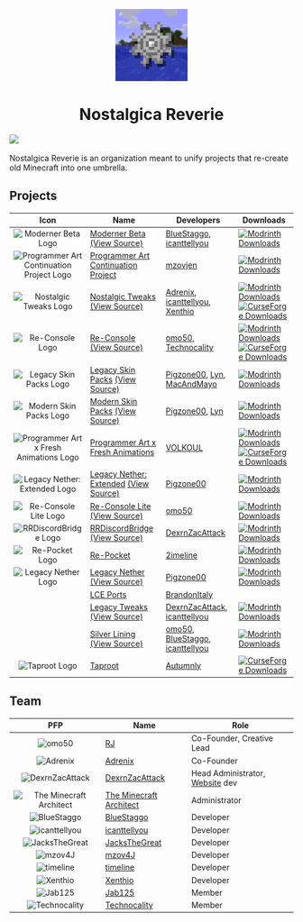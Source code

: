 <p align="center">
  <img src="/nr-logo.gif" width="128" height="128">
</p>
<h1 align="center">Nostalgica Reverie</h1>

[![](https://dcbadge.limes.pink/api/server/CJUAccGtVP)](https://discord.gg/CJUAccGtVP)

Nostalgica Reverie is an organization meant to unify projects that re-create old Minecraft into one umbrella.

<!-- TODO: switch to our own source for mod icons once the site is setup -->
<!-- modrinth cdn sucks -->

## Projects

|                                                                           Icon                                                                            | Name                                                                                                                                                                                                      | Developers                                                                                                                      | Downloads                                                                                                                                                                                                                                                                                                                                                                                |
|:---------------------------------------------------------------------------------------------------------------------------------------------------------:|-----------------------------------------------------------------------------------------------------------------------------------------------------------------------------------------------------------|---------------------------------------------------------------------------------------------------------------------------------|------------------------------------------------------------------------------------------------------------------------------------------------------------------------------------------------------------------------------------------------------------------------------------------------------------------------------------------------------------------------------------------|
|                       <img src="https://nostalgica.net/api/mod/Moderner Beta/logo" width="64" height="64" alt="Moderner Beta Logo">                       | [Moderner Beta](https://modrinth.com/modpack/moderner-beta) [(View Source)](https://github.com/Nostalgica-Reverie/moderner-beta)                                                                          | [BlueStaggo](https://github.com/BlueStaggo), [icanttellyou](https://github.com/forkiesassds)                                    | [![Modrinth Downloads](https://img.shields.io/modrinth/dt/moderner-beta?logo=Modrinth&label=Downloads)](https://modrinth.com/modpack/moderner-beta)                                                                                                                                                                                                                                      |
| <img src="https://nostalgica.net/api/mod/Programmer Art Continuation Project/logo" width="64" height="64" alt="Programmer Art Continuation Project Logo"> | [Programmer Art Continuation Project](https://modrinth.com/modpack/pacp)                                                                                                                                  | [mzovjen](https://github.com/mzovjen)                                                                                           | [![Modrinth Downloads](https://img.shields.io/modrinth/dt/pacp?logo=Modrinth&label=Downloads)](https://modrinth.com/modpack/pacp)                                                                                                                                                                                                                                                        |
|                    <img src="https://nostalgica.net/api/mod/Nostalgic Tweaks/logo" width="64" height="64" alt="Nostalgic Tweaks Logo">                    | [Nostalgic Tweaks](https://modrinth.com/modpack/nostalgic-tweaks) [(View Source)](https://github.com/Nostalgica-Reverie/Nostalgic-Tweaks)                                                                 | [Adrenix](https://github.com/Adrenix), [icanttellyou](https://github.com/forkiesassds), [Xenthio](https://github.com/Xenthio)   | [![Modrinth Downloads](https://img.shields.io/modrinth/dt/nostalgic-tweaks?logo=Modrinth&label=Downloads)](https://modrinth.com/modpack/nostalgic-tweaks) [![CurseForge Downloads](https://img.shields.io/curseforge/dt/592465?logo=CurseForge&label=Downloads)](https://www.curseforge.com/minecraft/mc-mods/nostalgic-tweaks)                                                          |
|                          <img src="https://nostalgica.net/api/mod/Re-Console/logo" width="64" height="64" alt="Re-Console Logo">                          | [Re-Console](https://modrinth.com/modpack/legacy-minecraft) [(View Source)](https://github.com/Nostalgica-Reverie/Legacy-Modpack-Monorepository/blob/main/versions/vanilla/src/re-console)                | [omo50](https://github.com/omo50), [Technocality](https://github.com/technocality)                                              | [![Modrinth Downloads](https://img.shields.io/modrinth/dt/legacy-minecraft?logo=Modrinth&label=Downloads)](https://modrinth.com/modpack/legacy-minecraft) [![CurseForge Downloads](https://img.shields.io/curseforge/dt/1066411?logo=CurseForge&label=Downloads)](https://www.curseforge.com/minecraft/modpacks/re-console)                                                              |
|                   <img src="https://nostalgica.net/api/mod/Legacy Skin Packs/logo" width="64" height="64" alt="Legacy Skin Packs Logo">                   | [Legacy Skin Packs](https://modrinth.com/resourcepack/legacy-skin-packs) [(View Source)](https://github.com/Pigzone00/Legacy-Skin-Packs)                                                                  | [Pigzone00](https://github.com/Pigzone00), [Lyn](https://github.com/Dragon-Mom), [MacAndMayo](https://github.com/CursedBM81)    | [![Modrinth Downloads](https://img.shields.io/modrinth/dt/legacy-skin-packs?logo=Modrinth&label=Downloads)](https://modrinth.com/resourcepack/legacy-skin-packs)                                                                                                                                                                                                                         |
|                   <img src="https://nostalgica.net/api/mod/Modern Skin Packs/logo" width="64" height="64" alt="Modern Skin Packs Logo">                   | [Modern Skin Packs](https://modrinth.com/resourcepack/modern-skin-packs) [(View Source)](https://github.com/Pigzone00/Legacy-Skin-Packs)                                                                  | [Pigzone00](https://github.com/Pigzone00), [Lyn](https://github.com/Dragon-Mom)                                                 | [![Modrinth Downloads](https://img.shields.io/modrinth/dt/modern-skin-packs?logo=Modrinth&label=Downloads)](https://modrinth.com/resourcepack/modern-skin-packs)                                                                                                                                                                                                                         |
|   <img src="https://nostalgica.net/api/mod/Programmer Art x Fresh Animations/logo" width="64" height="64" alt="Programmer Art x Fresh Animations Logo">   | [Programmer Art x Fresh Animations](https://modrinth.com/resourcepack/programmer-art-fresh-animations)                                                                                                    | [VOLKOUL](https://github.com/VOLKOUL)                                                                                           | [![Modrinth Downloads](https://img.shields.io/modrinth/dt/programmer-art-fresh-animations?logo=Modrinth&label=Downloads)](https://modrinth.com/resourcepack/programmer-art-fresh-animations) [![CurseForge Downloads](https://img.shields.io/curseforge/dt/1031790?logo=CurseForge&label=Downloads)](https://www.curseforge.com/minecraft/texture-packs/programmer-art-fresh-animations) |
|            <img src="https://nostalgica.net/api/mod/Legacy Nether%3A Extended/logo" width="64" height="64" alt="Legacy Nether: Extended Logo">            | [Legacy Nether: Extended](https://modrinth.com/datapack/legacy-nether-extended) [(View Source)](https://github.com/Pigzone00/Legacy-Nether-Extended)                                                      | [Pigzone00](https://github.com/Pigzone00)                                                                                       | [![Modrinth Downloads](https://img.shields.io/modrinth/dt/legacy-nether-extended?logo=Modrinth&label=Downloads)](https://modrinth.com/datapack/legacy-nether-extended)                                                                                                                                                                                                                   |
|                     <img src="https://nostalgica.net/api/mod/Re-Console Lite/logo" width="64" height="64" alt="Re-Console Lite Logo">                     | [Re-Console Lite](https://modrinth.com/modpack/legacy-minecraft-lite) [(View Source)](https://github.com/Nostalgica-Reverie/Legacy-Modpack-Monorepository/blob/main/versions/vanilla/src/re-console-lite) | [omo50](https://github.com/omo50)                                                                                               | [![Modrinth Downloads](https://img.shields.io/modrinth/dt/legacy-minecraft-lite?logo=Modrinth&label=Downloads)](https://modrinth.com/modpack/legacy-minecraft-lite)                                                                                                                                                                                                                      |
|                     <img src="https://nostalgica.net/api/mod/RRDiscordBridge/logo" width="64" height="64" alt="RRDiscordBridge Logo">                     | [RRDiscordBridge](https://modrinth.com/plugin/rrdiscordbridge) [(View Source)](https://github.com/DexrnZacAttack/RRDiscordBridge)                                                                         | [DexrnZacAttack](https://github.com/DexrnZacAttack)                                                                             | [![Modrinth Downloads](https://img.shields.io/modrinth/dt/rrdiscordbridge?logo=Modrinth&label=Downloads)](https://modrinth.com/plugin/rrdiscordbridge)                                                                                                                                                                                                                                   |
|                           <img src="https://nostalgica.net/api/mod/Re-Pocket/logo" width="64" height="64" alt="Re-Pocket Logo">                           | [Re-Pocket](https://modrinth.com/modpack/re-pocket)                                                                                                                                                       | [2imeline](https://github.com/2imeline)                                                                                         | [![Modrinth Downloads](https://img.shields.io/modrinth/dt/re-pocket?logo=Modrinth&label=Downloads)](https://modrinth.com/modpack/re-pocket)                                                                                                                                                                                                                                              |
|                       <img src="https://nostalgica.net/api/mod/Legacy Nether/logo" width="64" height="64" alt="Legacy Nether Logo">                       | [Legacy Nether](https://modrinth.com/datapack/legacy-nether-modrinth) [(View Source)](https://github.com/Pigzone00/Legacy-Nether)                                                                         | [Pigzone00](https://github.com/Pigzone00)                                                                                       | [![Modrinth Downloads](https://img.shields.io/modrinth/dt/legacy-nether-modrinth?logo=Modrinth&label=Downloads)](https://modrinth.com/datapack/legacy-nether-modrinth)                                                                                                                                                                                                                   |
|                                                                                                                                                           | [LCE Ports](https://github.com/BrandonItaly/LCE-Resources)                                                                                                                                                | [BrandonItaly](https://github.com/BrandonItaly)                                                                                 |                                                                                                                                                                                                                                                                                                                                                                                          |
|                                                                                                                                                           | [Legacy Tweaks](https://modrinth.com/mod/legacy-tweaks) [(View Source)](https://github.com/Nostalgica-Reverie/LegacyTweaks)                                                                               | [DexrnZacAttack](https://github.com/DexrnZacAttack), [icanttellyou](https://github.com/forkiesassds)                            | [![Modrinth Downloads](https://img.shields.io/modrinth/dt/legacy-tweaks?logo=Modrinth&label=Downloads)](https://modrinth.com/mod/legacy-tweaks)                                                                                                                                                                                                                                          |
|                                                                                                                                                           | [Silver Lining](https://modrinth.com/project/silver-lining) [(View Source)](https://github.com/Nostalgica-Reverie/Silver-Lining)                                                                          | [omo50](https://github.com/omo50), [BlueStaggo](https://github.com/BlueStaggo), [icanttellyou](https://github.com/forkiesassds) | [![Modrinth Downloads](https://img.shields.io/modrinth/dt/silver-lining?logo=Modrinth&label=Downloads)](https://modrinth.com/project/silver-lining)                                                                                                                                                                                                                                      |
|                             <img src="https://nostalgica.net/api/mod/Taproot/logo" width="64" height="64" alt="Taproot Logo">                             | [Taproot](https://www.curseforge.com/minecraft/modpacks/taproot)                                                                                                                                          | [Autumnly](https://www.curseforge.com/members/autumnly)                                                                         | [![CurseForge Downloads](https://img.shields.io/curseforge/dt/1353040?logo=CurseForge&label=Downloads)](https://www.curseforge.com/minecraft/modpacks/taproot)                                                                                                                                                                                                                           |

<!-- NOTE: I think that we should order mod devs by a-z -->

## Team

|                                                           PFP                                                            | Name                                                                | Role                                                                             |
|:------------------------------------------------------------------------------------------------------------------------:|---------------------------------------------------------------------|----------------------------------------------------------------------------------|
|                              ![omo50](https://avatars.githubusercontent.com/omo50?size=64)                               | [RJ](https://github.com/omo50)                                      | Co-Founder, Creative Lead                                                        |
|                            ![Adrenix](https://avatars.githubusercontent.com/Adrenix?size=64)                             | [Adrenix](https://github.com/Adrenix)                               | Co-Founder                                                                       |
|                     ![DexrnZacAttack](https://avatars.githubusercontent.com/DexrnZacAttack?size=64)                      | [DexrnZacAttack](https://github.com/DexrnZacAttack)                 | Head Administrator, [Website](https://github.com/Nostalgica-Reverie/Website) dev |
| <img src="https://avatars.githubusercontent.com/TheMinecraftArchitect?size=64" width="64" alt="The Minecraft Architect"> | [The Minecraft Architect](https://github.com/TheMinecraftArchitect) | Administrator                                                                    |
|                         ![BlueStaggo](https://avatars.githubusercontent.com/BlueStaggo?size=64)                          | [BlueStaggo](https://github.com/BlueStaggo)                         | Developer                                                                        |
|           <img src="https://avatars.githubusercontent.com/forkiesassds?size=64" width="64" alt="icanttellyou">           | [icanttellyou](https://github.com/forkiesassds)                     | Developer                                                                        |
|                      ![JacksTheGreat](https://avatars.githubusercontent.com/JacksTheGreat?size=64)                       | [JacksTheGreat](https://github.com/JacksTheGreat)                   | Developer                                                                        |
|                             ![mzov4J](https://avatars.githubusercontent.com/mzovjen?size=64)                             | [mzov4J](https://github.com/mzovjen)                                | Developer                                                                        |
|                           ![timeline](https://avatars.githubusercontent.com/2imeline?size=64)                            | [timeline](https://github.com/2imeline)                             | Developer                                                                        |
|                            ![Xenthio](https://avatars.githubusercontent.com/Xenthio?size=64)                             | [Xenthio](https://github.com/Xenthio)                               | Developer                                                                        |
|                 <img src="https://avatars.githubusercontent.com/Jab125?size=64" width="64" alt="Jab125">                 | [Jab125](https://github.com/Jab125)                                 | Member                                                                           |
|           <img src="https://avatars.githubusercontent.com/Technocality?size=64" width="64" alt="Technocality">           | [Technocality](https://github.com/Technocality)                     | Member                                                                           |
